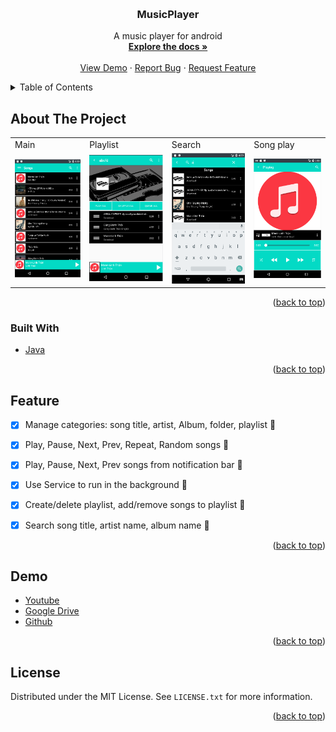
<a name="readme-top"></a>


<br />
<div align="center">
  <a href="https://github.com/dung8466/MusicPlayer">
  </a>

  <h3 align="center">MusicPlayer</h3>

  <p align="center">
    A music player for android
    <br />
    <a href="https://github.com/othneildrew/Best-README-Template"><strong>Explore the docs »</strong></a>
    <br />
    <br />
    <a href="https://github.com/dung8466/MusicPlayer">View Demo</a>
    ·
    <a href="https://github.com/dung8466/MusicPlayer/issues">Report Bug</a>
    ·
    <a href="https://github.com/dung8466/MusicPlayer/issues">Request Feature</a>
  </p>
</div>

<details>
  <summary>Table of Contents</summary>
  <ol>
    <li>
      <a href="#about-the-project">About The Project</a>
      <ul>
        <li><a href="#built-with">Built With</a></li>
      </ul>
    </li>
    <li><a href="#feature">Feature</a></li>
    <li><a href="#demo">Demo</a></li>
    <li><a href="#license">License</a></li>
  </ol>
</details>

## About The Project

<table>
  <tr>
    <td>Main</td>
     <td>Playlist</td>
     <td>Search</td>
     <td>Song play</td>
  </tr>
  <tr>
    <td><img src="screenshot/main.png" ></td>
    <td><img src="screenshot/playlist.png" ></td>
    <td><img src="screenshot/search.png" ></td>
    <td><img src="screenshot/songplay.png" ></td>
  </tr>
 </table>


<p align="right">(<a href="#readme-top">back to top</a>)</p>

### Built With


* [Java](https://www.java.com/en/)


<p align="right">(<a href="#readme-top">back to top</a>)</p>


## Feature
- [x] Manage categories: song title, artist, Album, folder, playlist :tada:

- [x] Play, Pause, Next, Prev, Repeat, Random songs :tada:
- [x] Play, Pause, Next, Prev songs from notification bar :tada:
- [x] Use Service to run in the background :tada:
- [x] Create/delete playlist, add/remove songs to playlist :tada:
- [x] Search song title, artist name, album name :tada:
<p align="right">(<a href="#readme-top">back to top</a>)</p>

## Demo

<ul>
  <li><a href="https://youtu.be/pDW81AwAV3M">Youtube</a></li>
  <li><a href="https://drive.google.com/file/d/1M1rpHYwtS_tERF_BQEESl8XWHGY6z5OT/view?usp=sharing">Google Drive</a></li>
  <li><a href="https://github.com/dung8466/MusicPlayer/tree/main/Video%20demo">Github</a></li>
</ul>


<p align="right">(<a href="#readme-top">back to top</a>)</p>

## License

Distributed under the MIT License. See `LICENSE.txt` for more information.

<p align="right">(<a href="#readme-top">back to top</a>)</p>
